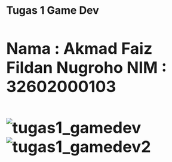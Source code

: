 <h1><b>Tugas 1 Game Dev

<h2>
Nama  : Akmad Faiz Fildan Nugroho
NIM   : 32602000103
<h2>

![tugas1_gamedev](https://user-images.githubusercontent.com/99966525/228831573-b44ddfd6-6c44-417f-be8f-2d270cf3894a.png)
![tugas1_gamedev2](https://user-images.githubusercontent.com/99966525/228831579-4a849b24-6ec6-4c1e-a0f1-a28f1edb7dcf.png)
